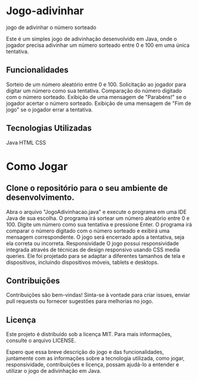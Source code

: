 # Jogo-adivinhar
jogo de adivinhar o número sorteado

Este é um simples jogo de adivinhação desenvolvido em Java, onde o jogador precisa adivinhar um número sorteado entre 0 e 100 em uma única tentativa.

## Funcionalidades
Sorteio de um número aleatório entre 0 e 100.
Solicitação ao jogador para digitar um número como sua tentativa.
Comparação do número digitado com o número sorteado.
Exibição de uma mensagem de "Parabéns!" se o jogador acertar o número sorteado.
Exibição de uma mensagem de "Fim de jogo" se o jogador errar a tentativa.
## Tecnologias Utilizadas
Java
HTML
CSS
# Como Jogar
## Clone o repositório para o seu ambiente de desenvolvimento.
Abra o arquivo "JogoAdivinhacao.java" e execute o programa em uma IDE Java de sua escolha.
O programa irá sortear um número aleatório entre 0 e 100.
Digite um número como sua tentativa e pressione Enter.
O programa irá comparar o número digitado com o número sorteado e exibirá uma mensagem correspondente.
O jogo será encerrado após a tentativa, seja ela correta ou incorreta.
Responsividade
O jogo possui responsividade integrada através de técnicas de design responsivo usando CSS media queries. Ele foi projetado para se adaptar a diferentes tamanhos de tela e dispositivos, incluindo dispositivos móveis, tablets e desktops.

## Contribuições
Contribuições são bem-vindas! Sinta-se à vontade para criar issues, enviar pull requests ou fornecer sugestões para melhorias no jogo.

## Licença
Este projeto é distribuído sob a licença MIT. Para mais informações, consulte o arquivo LICENSE.

Espero que essa breve descrição do jogo e das funcionalidades, juntamente com as informações sobre a tecnologia utilizada, como jogar, responsividade, contribuições e licença, possam ajudá-lo a entender e utilizar o jogo de adivinhação em Java.
